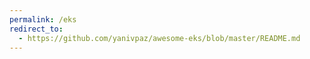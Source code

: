 ```yaml
---
permalink: /eks
redirect_to:
  - https://github.com/yanivpaz/awesome-eks/blob/master/README.md
---
```

